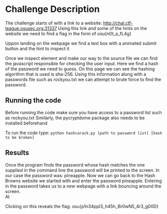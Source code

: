 # Challenge Description
The challenge starts of with a link to a website: http://chal.ctf-league.osusec.org:31337
Using this link and some of the hints on the website we need to find a flag in the form of osu{n0t_a_fL4g}

Uppon landing on the webpage we find a text box with a animated submit button and the hint to inspect it

Once we inspect element and make our way to the source file we can find the javascript responsible for checking the user input. Here we find a hash of the password we need to guess.
On this page we can see the hashing algorithm that is used is sha-256. Using this information along with a passwords file such as rockyou.txt we can attempt to brute force to find the password.

## Running the code
Before running the code make sure you have access to a password list such as rockyou.txt
Similarly, the pycryptdome package also needs to be installed beforehand

To run the code type:
```python hashcarack.py [path to password list] [hash to be broken]```

## Results
Once the program finds the password whose hash matches the one supplied in the command line the password will be printed to the screen.
In our case the password was: pineapple.
Now we can go back to the Hash Browns website we started with and enter the password pineapple.
Entering in the password takes us to a new webpage with a link bouncing around the screen. </br>
At 

Clicking on this reveals the flag: osu{p1n34ppl3_h45h_Br0wN5_4r3_g00D}
